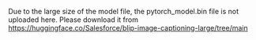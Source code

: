 Due to the large size of the model file, the pytorch_model.bin file is not uploaded here. Please download it from https://huggingface.co/Salesforce/blip-image-captioning-large/tree/main
